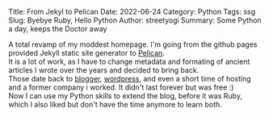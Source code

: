 Title: From Jekyl to Pelican 
Date: 2022-06-24
Category: Python
Tags: ssg 
Slug: Byebye Ruby, Hello Python 
Author: streetyogi
Summary: Some Python a day, keeps the Doctor away 

A total revamp of my moddest homepage. I'm going from the github pages provided Jekyll static site generator to [Pelican](https://github.com/getpelican/pelican).  
It is a lot of work, as I have to change metadata and formating of ancient articles I wrote over the years and decided to bring back.  
Those date back to [blogger](https://blogger.com), [wordpress](https://wordpress.com), and even a short time of hosting and a former company i worked. It didn't last forever but was free :)   
Now I can use my Python skills to extend the blog, before it was Ruby, which I also liked but don't have the time anymore to learn both.   